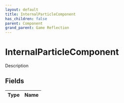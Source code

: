 ```yaml
---
layout: default
title: InternalParticleComponent
has_children: false
parent: Component
grand_parent: Game Reflection
---
```

# InternalParticleComponent
Description 

## Fields

| Type | Name |
|:----------|:--------------|

